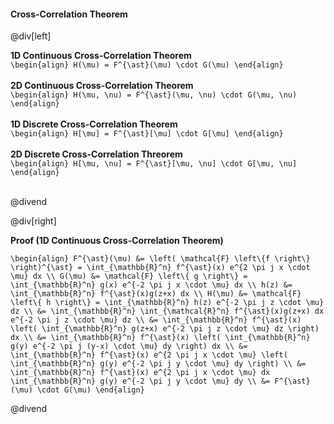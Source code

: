 #### Cross-Correlation Theorem

@div[left]

__1D Continuous Cross-Correlation Theorem__<br>
`\begin{align} H(\mu) = F^{\ast}(\mu) \cdot G(\mu) \end{align}`<br>
<br>
__2D Continuous Cross-Correlation Theorem__<br>
`\begin{align} H(\mu, \nu) = F^{\ast}(\mu, \nu) \cdot G(\mu, \nu) \end{align}`<br>
<br>
__1D Discrete Cross-Correlation Theorem__<br>
`\begin{align} H[\mu] = F^{\ast}[\mu] \cdot G[\mu] \end{align}`<br>
<br>
__2D Discrete Cross-Correlation Threorem__<br>
`\begin{align} H[\mu, \nu] = F^{\ast}[\mu, \nu] \cdot G[\mu, \nu] \end{align}`<br>
<br>

@divend

@div[right]

__Proof (1D Continuous Cross-Correlation Theorem)__

`\begin{align} F^{\ast}(\mu) &= \left( \mathcal{F} \left\{f \right\} \right)^{\ast} = \int_{\mathbb{R}^n} f^{\ast}(x) e^{2 \pi j x \cdot \mu} dx \\ G(\mu) &= \mathcal{F} \left\{ g \right\} = \int_{\mathbb{R}^n} g(x) e^{-2 \pi j x \cdot \mu} dx \\ h(z) &= \int_{\mathbb{R}^n} f^{\ast}(x)g(z+x) dx \\ H(\mu) &= \mathcal{F} \left\{ h \right\} = \int_{\mathbb{R}^n} h(z) e^{-2 \pi j z \cdot \mu} dz \\ &= \int_{\mathbb{R}^n} \int_{\mathcal{R}^n} f^{\ast}(x)g(z+x) dx e^{-2 \pi j z \cdot \mu} dz \\ &= \int_{\mathbb{R}^n} f^{\ast}(x) \left( \int_{\mathbb{R}^n} g(z+x) e^{-2 \pi j z \cdot \mu} dz \right) dx \\ &= \int_{\mathbb{R}^n} f^{\ast}(x) \left( \int_{\mathbb{R}^n} g(y) e^{-2 \pi j (y-x) \cdot \mu} dy \right) dx \\ &= \int_{\mathbb{R}^n} f^{\ast}(x) e^{2 \pi j x \cdot \mu} \left( \int_{\mathbb{R}^n} g(y) e^{-2 \pi j y \cdot \mu} dy \right) \\ &= \int_{\mathbb{R}^n} f^{\ast}(x) e^{2 \pi j x \cdot \mu} dx \int_{\mathbb{R}^n} g(y) e^{-2 \pi j y \cdot \mu} dy \\ &= F^{\ast}(\mu) \cdot G(\mu) \end{align}`

@divend